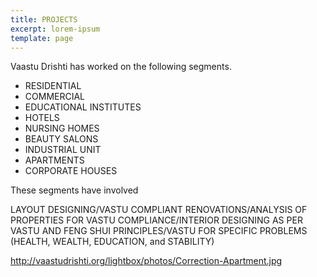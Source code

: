 ```yaml
---
title: PROJECTS
excerpt: lorem-ipsum
template: page
---
```

Vaastu Drishti has worked on the following segments.

* RESIDENTIAL
* COMMERCIAL
* EDUCATIONAL INSTITUTES
* HOTELS
* NURSING HOMES
* BEAUTY SALONS
* INDUSTRIAL UNIT
* APARTMENTS
* CORPORATE HOUSES


These segments have involved


LAYOUT DESIGNING/VASTU COMPLIANT RENOVATIONS/ANALYSIS OF PROPERTIES FOR VASTU COMPLIANCE/INTERIOR DESIGNING AS PER VASTU AND FENG SHUI PRINCIPLES/VASTU FOR SPECIFIC PROBLEMS (HEALTH, WEALTH, EDUCATION, and STABILITY)

http://vaastudrishti.org/lightbox/photos/Correction-Apartment.jpg